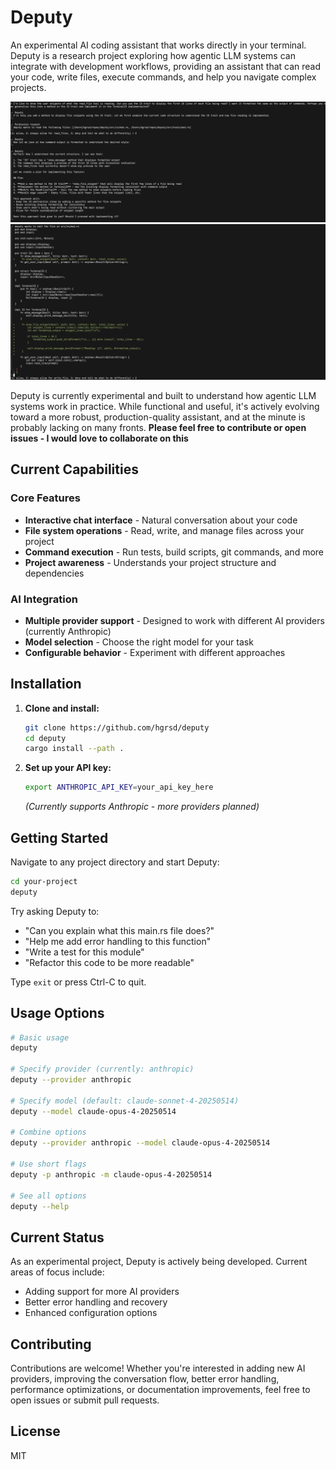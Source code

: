 # Deputy

An experimental AI coding assistant that works directly in your terminal. Deputy is a research project exploring how agentic LLM systems can integrate with development workflows, providing an assistant that can read your code, write files, execute commands, and help you navigate complex projects.

![](assets/e1.png)
![](assets/e2.png)

Deputy is currently experimental and built to understand how agentic LLM systems work in practice. While functional and useful, it's actively evolving toward a more robust, production-quality assistant, and at the minute is probably lacking on many fronts. **Please feel free to contribute or open issues - I would love to collaborate on this**


## Current Capabilities

### Core Features
- **Interactive chat interface** - Natural conversation about your code
- **File system operations** - Read, write, and manage files across your project
- **Command execution** - Run tests, build scripts, git commands, and more
- **Project awareness** - Understands your project structure and dependencies

### AI Integration
- **Multiple provider support** - Designed to work with different AI providers (currently Anthropic)
- **Model selection** - Choose the right model for your task
- **Configurable behavior** - Experiment with different approaches

## Installation

1. **Clone and install:**
   ```bash
   git clone https://github.com/hgrsd/deputy
   cd deputy
   cargo install --path .
   ```

2. **Set up your API key:**
   ```bash
   export ANTHROPIC_API_KEY=your_api_key_here
   ```
   *(Currently supports Anthropic - more providers planned)*

## Getting Started

Navigate to any project directory and start Deputy:

```bash
cd your-project
deputy
```

Try asking Deputy to:
- "Can you explain what this main.rs file does?"
- "Help me add error handling to this function"
- "Write a test for this module"
- "Refactor this code to be more readable"

Type `exit` or press Ctrl-C to quit.

## Usage Options

```bash
# Basic usage
deputy

# Specify provider (currently: anthropic)
deputy --provider anthropic

# Specify model (default: claude-sonnet-4-20250514)
deputy --model claude-opus-4-20250514

# Combine options
deputy --provider anthropic --model claude-opus-4-20250514

# Use short flags
deputy -p anthropic -m claude-opus-4-20250514

# See all options
deputy --help
```

## Current Status

As an experimental project, Deputy is actively being developed. Current areas of focus include:
- Adding support for more AI providers
- Better error handling and recovery
- Enhanced configuration options

## Contributing

Contributions are welcome! Whether you're interested in adding new AI providers, improving the conversation flow, better error handling, performance optimizations, or documentation improvements, feel free to open issues or submit pull requests.

## License

MIT
